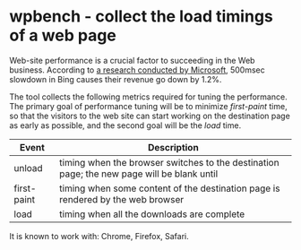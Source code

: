 # wpbench - collect the load timings of a web page

Web-site performance is a crucial factor to succeeding in the Web business.
According to [a research conducted by Microsoft](http://radar.oreilly.com/2009/07/velocity-making-your-site-fast.html), 500msec slowdown in Bing causes their revenue go down by 1.2%.

The tool collects the following metrics required for tuning the performance.
The primary goal of performance tuning will be to minimize _first-paint_ time, so that the visitors to the web site can start working on the destination page as early as possible, and the second goal will be the _load_ time.

Event | Description 
----- | -----------
unload | timing when the browser switches to the destination page; the new page will be blank until
first-paint | timing when some content of the destination page is rendered by the web browser
load | timing when all the downloads are complete

It is known to work with: Chrome, Firefox, Safari.
